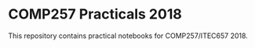 # COMP257 Practicals 2018

This repository contains practical notebooks for COMP257/ITEC657 2018.  
